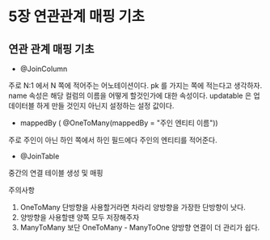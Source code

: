 # 5장 연관관계 매핑 기초

## 연관 관계 매핑 기초



* @JoinColumn&#x20;

주로 N:1 에서 N 쪽에 적어주는 어노테이션이다. pk 를 가지는 쪽에 적는다고 생각하자. name 속성은 해당 컬럼의 이름을 어떻게 할것인가에 대한 속성이다. updatable 은 업데이터블 하게 만들 것인지 아닌지 설정하는 설정 값이다.

* mappedBy ( @OneToMany(mappedBy = "주인 엔티티  이름"))

주로 주인이 아닌 하인 쪽에서 하인 필드에다 주인의 엔티티를 적어준다.

* @JoinTable&#x20;

중간의 연결 테이블 생성 및 매핑

주의사항

1. OneToMany 단방향을 사용할거라면 차라리 양방향을 가장한 단방향이 낫다.
2. 양방향을 사용할땐 양쪽 모두 저장해주자
3. ManyToMany 보단 OneToMany - ManyToOne 양방향 연결이 더 관리가 쉽다.
